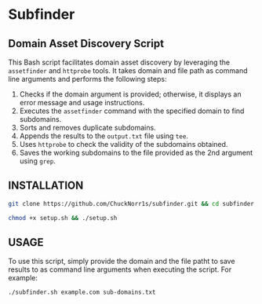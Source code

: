 # Subfinder
## Domain Asset Discovery Script

This Bash script facilitates domain asset discovery by leveraging the `assetfinder` and `httprobe` tools. It takes domain and file path as command line arguments and performs the following steps:

1. Checks if the domain argument is provided; otherwise, it displays an error message and usage instructions.
2. Executes the `assetfinder` command with the specified domain to find subdomains.
3. Sorts and removes duplicate subdomains.
4. Appends the results to the `output.txt` file using `tee`.
5. Uses `httprobe` to check the validity of the subdomains obtained.
6. Saves the working subdomains to the file provided as the 2nd argument using `grep`.

## INSTALLATION

```bash
git clone https://github.com/ChuckNorr1s/subfinder.git && cd subfinder
```
```bash
chmod +x setup.sh && ./setup.sh
```

## USAGE

To use this script, simply provide the domain and the file patht to save results to as command line arguments when executing the script. For example:

```bash
./subfinder.sh example.com sub-domains.txt
```

